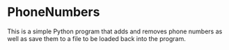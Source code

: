 # PhoneNumbers
This is a simple Python program that adds and removes phone numbers as well as save them to a file to be loaded back into the program. 
